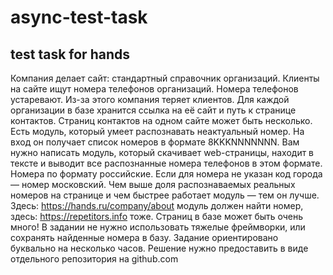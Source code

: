 # async-test-task


## test task for hands


Компания делает сайт: стандартный справочник организаций. Клиенты на сайте ищут номера телефонов организаций. Номера телефонов устаревают. Из-за этого компания теряет клиентов. Для каждой организации в базе хранится ссылка на её сайт и путь к странице контактов. Страниц контактов на одном сайте может быть несколько. Есть модуль, который умеет распознавать неактуальный номер. На вход он получает список номеров в формате 8KKKNNNNNNN. Вам нужно написать модуль, который скачивает web-страницы, находит в тексте и выводит все распознанные номера телефонов в этом формате. Номера по формату российские. Если для номера не указан код города — номер московский. Чем выше доля распознаваемых реальных номеров на странице и чем быстрее работает модуль — тем он лучше. Здесь: https://hands.ru/company/about модуль должен найти номер, здесь: https://repetitors.info тоже. Страниц в базе может быть очень много! В задании не нужно использовать тяжелые фреймворки, или сохранять найденные номера в базу. Задание ориентировано буквально на несколько часов. Решение нужно предоставить в виде отдельного репозитория на github.com
